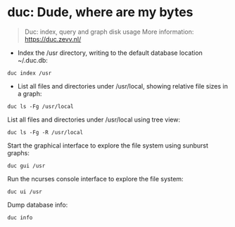# duc: Dude, where are my bytes

> Duc: index, query and graph disk usage
> More information: <https://duc.zevv.nl/>

- Index the /usr directory, writing to the default database location ~/.duc.db:

`duc index /usr`

- List all files and directories under /usr/local, showing relative file sizes in a graph:

`duc ls -Fg /usr/local`

List all files and directories under /usr/local using tree view:

`duc ls -Fg -R /usr/local`

Start the graphical interface to explore the file system using sunburst graphs:

`duc gui /usr`

Run the ncurses console interface to explore the file system:

`duc ui /usr`

Dump database info:

`duc info`
